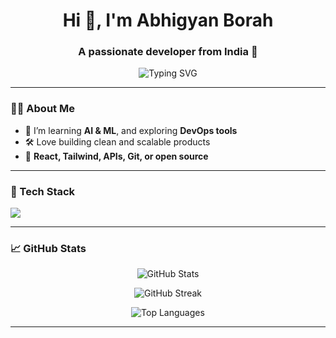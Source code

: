<!-- Profile README for your GitHub account -->

<h1 align="center">Hi 👋, I'm Abhigyan Borah</h1>
<h3 align="center">A passionate developer from India 🚀</h3>

<p align="center">
  <img src="https://readme-typing-svg.demolab.com?font=Fira+Code&pause=1000&color=4F46E5&center=true&width=435&lines=React+%7C+Next.js+%7C+Node.js;Open+Source+Contributor" alt="Typing SVG" />
</p>

---

### 👨‍💻 About Me

- 🌱 I’m learning **AI & ML**, and exploring **DevOps tools**
- 🛠️ Love building clean and scalable products
- 💬 **React, Tailwind, APIs, Git, or open source**


---

### 🚀 Tech Stack

<p align="left">
  <img src="https://skillicons.dev/icons?i=js,ts,react,nextjs,nodejs,express,tailwind,html,css,git,github,mongodb,python" />
</p>

---

### 📈 GitHub Stats

<p align="center">
  <img src="https://github-readme-stats.vercel.app/api?username=abhigyan-baasthan&show_icons=true&theme=tokyonight&hide_border=true" alt="GitHub Stats" />
</p>

<p align="center">
  <img src="https://github-readme-streak-stats.herokuapp.com/?user=abhigyan-baasthan&theme=tokyonight&hide_border=true" alt="GitHub Streak" />
</p>

<p align="center">
  <img src="https://github-readme-stats.vercel.app/api/top-langs/?username=abhigyan-baasthan&layout=compact&theme=tokyonight&hide_border=true" alt="Top Languages" />
</p>

---

